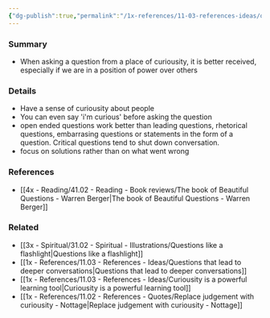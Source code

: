 ```yaml
---
{"dg-publish":true,"permalink":"/1x-references/11-03-references-ideas/questions-rooted-in-curiousity-are-not-confrontational/","title":"Questions rooted in curiousity are not confrontational","dgShowBacklinks":false}
---
```



### Summary
- When asking a question from a place of curiousity, it is better received, especially if we are in a position of power over others

### Details
- Have a sense of curiousity about people
- You can even say 'i'm curious' before asking the question
- open ended questions work better than leading questions, rhetorical questions, embarrasing questions or statements in the form of a question. Critical questions tend to shut down conversation.
- focus on solutions rather than on what went wrong

### References
- [[4x - Reading/41.02 - Reading - Book reviews/The book of Beautiful Questions - Warren Berger\|The book of Beautiful Questions - Warren Berger]]

### Related
- [[3x - Spiritual/31.02 - Spiritual - Illustrations/Questions like a flashlight\|Questions like a flashlight]]
- [[1x - References/11.03 - References - Ideas/Questions that lead to deeper conversations\|Questions that lead to deeper conversations]]
- [[1x - References/11.03 - References - Ideas/Curiousity is a powerful learning tool\|Curiousity is a powerful learning tool]]
- [[1x - References/11.02 - References - Quotes/Replace judgement with curiousity - Nottage\|Replace judgement with curiousity - Nottage]]



